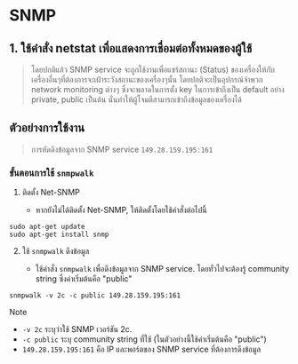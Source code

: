 # SNMP

## 1. ใช้คำสั่ง netstat เพื่อแสดงการเชื่อมต่อทั้งหมดของผู้ใช้ 

> โดยปกติแล้ว SNMP service จะถูกใช้งานเพื่อแชร์สถานะ (Status) ของเครื่องให้กับเครื่องอื่นๆที่ต้องการจะเฝ้าระวังสถานะของเครื่องๆนั้น โดยปกติจะเป็นอุปกรณ์จำพวก network monitoring ต่างๆ ซึ่งจะพลาดในการตั้ง key ในการเข้าถึงเป็น default อย่าง private, public เป็นต้น นั่นทำให้ผู้โจมตีสามารถเข้าถึงข้อมูลของเครื่องได้

## ตัวอย่างการใช้งาน

> การหัดดึงข้อมูลจาก SNMP service `149.28.159.195:161`

### ขั้นตอนการใช้ `snmpwalk`

1. ติดตั้ง Net-SNMP
   
   - หากยังไม่ได้ติดตั้ง Net-SNMP, ให้ติดตั้งโดยใช้คำสั่งต่อไปนี้

```
sudo apt-get update
sudo apt-get install snmp
```

2. ใช้ `snmpwalk` ดึงข้อมูล

   - ใช้คำสั่ง `snmpwalk` เพื่อดึงข้อมูลจาก SNMP service. โดยทั่วไปจะต้องรู้ community string ซึ่งค่าเริ่มต้นคือ "public"

```
snmpwalk -v 2c -c public 149.28.159.195:161
```

> [!NOTE]
> - `-v 2c` ระบุว่าใช้ SNMP เวอร์ชัน 2c.
> - `-c public` ระบุ community string ที่ใช้ (ในตัวอย่างนี้ใช้ค่าเริ่มต้นคือ "public")
> - `149.28.159.195:161` คือ IP และพอร์ตของ SNMP service ที่ต้องการดึงข้อมูล
